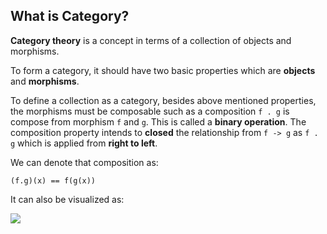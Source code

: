 ## What is Category?

**Category theory** is a concept in terms of a collection of objects and morphisms.

To form a category, it should have two basic properties which are **objects** and **morphisms**. 

To define a collection as a category, besides above mentioned properties, the morphisms must be composable such as a composition `f . g` is compose from morphism `f` and `g`. This is called a **binary operation**. The composition property intends to **closed** the relationship from `f -> g` as `f . g` which is applied from **right to left**.

We can denote that composition as:

`(f.g)(x) == f(g(x))`

It can also be visualized as:

![](https://upload.wikimedia.org/wikipedia/commons/thumb/e/ef/Commutative_diagram_for_morphism.svg/200px-Commutative_diagram_for_morphism.svg.png)

